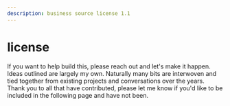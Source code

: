 ```yaml
---
description: business source license 1.1
---
```


# license

If you want to help build this, please reach out and let's make it happen.  Ideas outlined are largely my own.  Naturally many bits are interwoven and tied together from existing projects and conversations over the years. Thank you to all that have contributed, please let me know if you'd like to be included in the following page and have not been.
